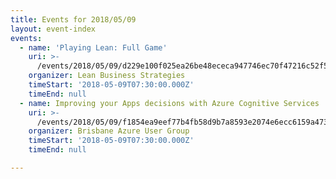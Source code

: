 ```yaml
---
title: Events for 2018/05/09
layout: event-index
events:
  - name: 'Playing Lean: Full Game'
    uri: >-
      /events/2018/05/09/d229e100f025ea26be48ececa947746ec70f47216c52f526f9aa462463ce8b22
    organizer: Lean Business Strategies
    timeStart: '2018-05-09T07:30:00.000Z'
    timeEnd: null
  - name: Improving your Apps decisions with Azure Cognitive Services
    uri: >-
      /events/2018/05/09/f1854ea9eef77b4fb58d9b7a8593e2074e6ecc6159a4730e8eefd16cfd4eb582
    organizer: Brisbane Azure User Group
    timeStart: '2018-05-09T07:30:00.000Z'
    timeEnd: null

---
```

